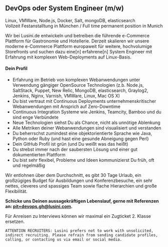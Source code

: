 ## DevOps oder System Engineer (m/w)
Linux, VMWare, Node.js, Docker, Salt, mongoDB, elasticsearch  
Vollzeit Festanstalltung in München / Full time permanent position in Munich

Wir bei Lusini.de entwickeln und betreiben die führende e-Commerce Plattform für Gastronomie und Hotellerie. Derzeit skalieren wir unsere moderne e-Commerce Plattform europaweit für weitere, hochvolumige Storefronts und suchen dazu eine[n] erfahrene[n] System Engineer mit Erfahrung mit komplexen Web-Deployments auf Linux-Basis.

#### Dein Profil
* Erfahrung im Betrieb von komplexen Webanwendungen unter Verwendung gängiger OpenSource Technologien (z.b. Node.js, SaltStack, Puppet, New Relic, MongoDB, elasticsearch, Graylog2, Jenkins, Nginx, Varnish, VMWare, Linux, Mac OS X) 
* Du bist vertraut mit Continuous Deployments unternehmenskritischer Webanwendungen mit Ansprich auf Zero-Downtime
* Continuous Integration Systeme wie Jenkins, Teamcity, Bamboo und du sind enge Verbündete
* Neue Technologien siehst Du als Chance, nicht als unnötige Ablenkung
* Alle Metriken deiner Webanwendungen sind visualisiert und verstanden 
* Du beherrschst zumindest eine objektorientierte Sprache wie Java, Python oder Ruby (und hast eine gesunde Abneigung gegen Perl)
* Dein GitHub Profil ist grün (und Du weißt was das heißt)
* Du strebst immer nach der saubersten Lösung und einer gut dokumentierten Plattform
* Du bist sehr flexibel, Probleme und Ideen kommunizierst Du früh, oft und regelmäßig

Wir entlohnen über dem Durchschnitt, es gibt 30 Tage Urlaub, ein großzügiges Budget für Ausbildungen und Konferenzbesuche, ein sehr nettes, cleveres und spassiges Team sowie flache Hierarchien und große Flexibilität.

**Schicke uns Deinen aussagekräftigen Lebenslauf, gerne mit Referenzen an:
pit+devops.gh@lusini.com.** 

Für Anreisen zu Interviews können wir maximal ein Zugticket 2. Klasse ersetzen.  

```
ATTENTION RECRUITERS: Lusini prefers not to work with unsolicited, indirect recruiting. Please refrain from sending candidate profiles, calling, or contacting us via email or social media.
```